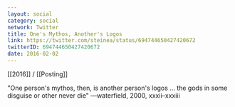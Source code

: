```yaml
---
layout: social
category: social
network: Twitter
title: One's Mythos, Another's Logos
link: https://twitter.com/steinea/status/694744650427420672
twitterID: 694744650427420672
date: 2016-02-02
---
```


[[2016]] / [[Posting]]

"One person's mythos, then, is another person's logos ... the gods in some disguise or other never die" —waterfield, 2000, xxxii–xxxiii
